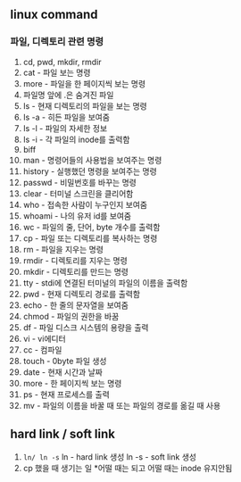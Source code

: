 ## linux command

### 파일, 디렉토리 관련 명령

1. cd, pwd, mkdir, rmdir
1. cat - 파일 보는 명령
1. more - 파일을 한 페이지씩 보는 명령
1. 파일명 앞에 .은 숨겨진 파일
1. ls - 현재 디렉토리의 파일을 보는 명령
1. ls -a - 히든 파일을 보여줌
1. ls -l - 파일의 자세한 정보
1. ls -i - 각 파일의 inode를 출력함
1. biff
1. man - 명령어들의 사용법을 보여주는 명령
1. history - 실행했던 명령을 보여주는 명령
1. passwd - 비밀번호를 바꾸는 명령
1. clear - 터미널 스크린을 클리어함
1. who - 접속한 사람이 누구인지 보여줌
1. whoami - 나의 유저 id를 보여줌
1. wc - 파일의 줄, 단어, byte 개수를 출력함
1. cp - 파일 또는 디렉토리를 복사하는 명령
1. rm - 파일을 지우는 명령
1. rmdir - 디렉토리를 지우는 명령
1. mkdir - 디렉토리를 만드는 명령
1. tty - stdi에 연결된 터미널의 파일의 이름을 출력함
1. pwd - 현재 디렉토리 경로를 출력함
1. echo - 한 줄의 문자열을 보여줌
1. chmod - 파일의 권한을 바꿈
1. df - 파일 디스크 시스템의 용량을 출력
1. vi - vi에디터 
1. cc - 컴파일
1. touch - 0byte 파일 생성
1. date - 현재 시간과 날짜
1. more - 한 페이지씩 보는 명령
1. ps - 현재 프로세스를 출력
1. mv - 파일의 이름을 바꿀 때 또는 파일의 경로를 옮길 때 사용

## hard link / soft link

1. ```ln/ ln -s```
    ln - hard link 생성
    ln -s - soft link 생성
2. cp 했을 때 생기는 일
    *어떨 때는 되고 어떨 때는 inode 유지안됨
    
